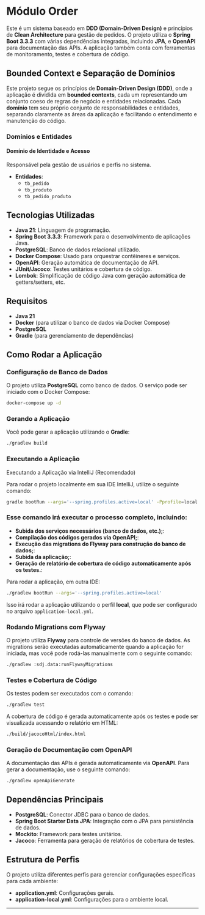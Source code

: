 
# Módulo Order

Este é um sistema baseado em **DDD (Domain-Driven Design)** e princípios de **Clean Architecture** para gestão de pedidos. O projeto utiliza o **Spring Boot 3.3.3** com várias dependências integradas, incluindo **JPA**, e **OpenAPI** para documentação das APIs. A aplicação também conta com ferramentas de monitoramento, testes e cobertura de código.

## Bounded Context e Separação de Domínios

Este projeto segue os princípios de **Domain-Driven Design (DDD)**, onde a aplicação é dividida em **bounded contexts**, cada um representando um conjunto coeso de regras de negócio e entidades relacionadas. Cada **domínio** tem seu próprio conjunto de responsabilidades e entidades, separando claramente as áreas da aplicação e facilitando o entendimento e manutenção do código.

### Domínios e Entidades

#### Domínio de Identidade e Acesso
Responsável pela gestão de usuários e perfis no sistema.

- **Entidades**:
    - `tb_pedido`
    - `tb_produto`
    - `tb_pedido_produto`

## Tecnologias Utilizadas

- **Java 21**: Linguagem de programação.
- **Spring Boot 3.3.3**: Framework para o desenvolvimento de aplicações Java.
- **PostgreSQL**: Banco de dados relacional utilizado.
- **Docker Compose**: Usado para orquestrar contêineres e serviços.
- **OpenAPI**: Geração automática de documentação de API.
- **JUnit/Jacoco**: Testes unitários e cobertura de código.
- **Lombok**: Simplificação de código Java com geração automática de getters/setters, etc.

## Requisitos

- **Java 21**
- **Docker** (para utilizar o banco de dados via Docker Compose)
- **PostgreSQL**
- **Gradle** (para gerenciamento de dependências)

## Como Rodar a Aplicação

### Configuração de Banco de Dados

O projeto utiliza **PostgreSQL** como banco de dados. O serviço pode ser iniciado com o Docker Compose:

```bash
docker-compose up -d
```

### Gerando a Aplicação

Você pode gerar a aplicação utilizando o **Gradle**:

```bash
./gradlew build
```

### Executando a Aplicação

Executando a Aplicação via IntelliJ (Recomendado)

Para rodar o projeto localmente em sua IDE IntelliJ, utilize o seguinte comando:

```bash
gradle bootRun --args='--spring.profiles.active=local' -Pprofile=local
```

### Esse comando irá executar o processo completo, incluindo:

- **Subida dos serviços necessários (banco de dados, etc.);**:
- **Compilação dos códigos gerados via OpenAPI;**:
- **Execução das migrations do Flyway para construção do banco de dados;**:
- **Subida da aplicação;**:
- **Geração de relatório de cobertura de código automaticamente após os testes.**:

Para rodar a aplicação, em outra IDE:

```bash
./gradlew bootRun --args='--spring.profiles.active=local'
```

Isso irá rodar a aplicação utilizando o perfil **local**, que pode ser configurado no arquivo `application-local.yml`.

### Rodando Migrations com Flyway

O projeto utiliza **Flyway** para controle de versões do banco de dados. As migrations serão executadas automaticamente quando a aplicação for iniciada, mas você pode rodá-las manualmente com o seguinte comando:

```bash
./gradlew :sdj.data:runFlywayMigrations
```

### Testes e Cobertura de Código

Os testes podem ser executados com o comando:

```bash
./gradlew test
```

A cobertura de código é gerada automaticamente após os testes e pode ser visualizada acessando o relatório em HTML:

```bash
./build/jacocoHtml/index.html
```

### Geração de Documentação com OpenAPI

A documentação das APIs é gerada automaticamente via **OpenAPI**. Para gerar a documentação, use o seguinte comando:

```bash
./gradlew openApiGenerate
```

## Dependências Principais

- **PostgreSQL**: Conector JDBC para o banco de dados.
- **Spring Boot Starter Data JPA**: Integração com o JPA para persistência de dados.
- **Mockito**: Framework para testes unitários.
- **Jacoco**: Ferramenta para geração de relatórios de cobertura de testes.

## Estrutura de Perfis

O projeto utiliza diferentes perfis para gerenciar configurações específicas para cada ambiente:

- **application.yml**: Configurações gerais.
- **application-local.yml**: Configurações para o ambiente local.
---